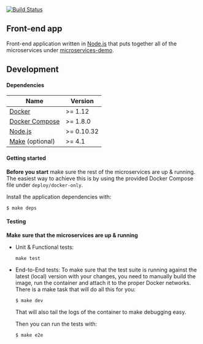 [![Build Status](https://travis-ci.org/microservices-demo/front-end.svg?branch=master)](https://travis-ci.org/microservices-demo/front-end)

Front-end app
---
Front-end application written in [Node.js](https://nodejs.org/en/) that puts together all of the microservices under [microservices-demo](https://github.com/microservices-demo/microservices-demo).

## Development
#### Dependencies
<table>
  <thead>
    <tr>
      <th>Name</th>
      <th>Version</th>
    </tr>
  </thead>
  <tbody>
    <tr>
      <td><a href="https://docker.com">Docker</a></td>
      <td>>= 1.12</td>
    </tr>
    <tr>
      <td><a href="https://docs.docker.com/compose/">Docker Compose</a></td>
      <td>>= 1.8.0</td>
    </tr>
    <tr>
      <td><a href="https://nodejs.org">Node.js</a></td>
      <td>>= 0.10.32</td>
    </tr>
    <tr>
      <td><a href="gnu.org/s/make">Make</a>&nbsp;(optional)</td>
      <td>>= 4.1</td>
    </tr>
  </tbody>
</table>

#### Getting started
**Before you start** make sure the rest of the microservices are up & running. The easiest way to achieve this is by using the provided Docker Compose file under `deploy/docker-only`.

Install the application dependencies with:
```
$ make deps
```

#### Testing
**Make sure that the microservices are up & running**

* Unit & Functional tests:

    ```
    make test
    ```

* End-to-End tests:
    To make sure that the test suite is running against the latest (local) version with your changes, you need to manually build
    the image, run the container and attach it to the proper Docker networks.
    There is a make task that will do all this for you:

    ```
    $ make dev
    ```

    That will also tail the logs of the container to make debugging easy.

    Then you can run the tests with:

    ```
    $ make e2e
    ```
